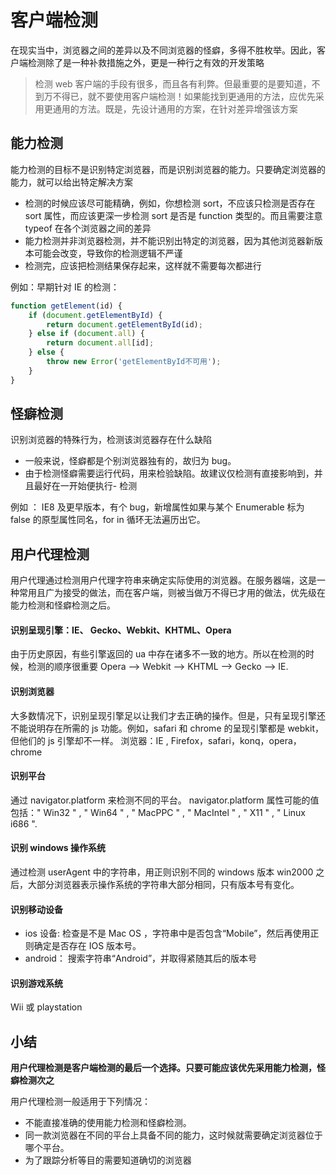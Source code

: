 # 客户端检测

在现实当中，浏览器之间的差异以及不同浏览器的怪癖，多得不胜枚举。因此，客户端检测除了是一种补救措施之外，更是一种行之有效的开发策略

> 检测 web 客户端的手段有很多，而且各有利弊。但最重要的是要知道，不到万不得已，就不要使用客户端检测！如果能找到更通用的方法，应优先采用更通用的方法。既是，先设计通用的方案，在针对差异增强该方案

## 能力检测

能力检测的目标不是识别特定浏览器，而是识别浏览器的能力。只要确定浏览器的能力，就可以给出特定解决方案

-   检测的时候应该尽可能精确，例如，你想检测 sort，不应该只检测是否存在 sort 属性，而应该更深一步检测 sort 是否是 function 类型的。而且需要注意 typeof 在各个浏览器之间的差异
-   能力检测并非浏览器检测，并不能识别出特定的浏览器，因为其他浏览器新版本可能会改变，导致你的检测逻辑不严谨
-   检测完，应该把检测结果保存起来，这样就不需要每次都进行

例如：早期针对 IE 的检测：

```javascript
function getElement(id) {
    if (document.getElementById) {
        return document.getElementById(id);
    } else if (document.all) {
        return document.all[id];
    } else {
        throw new Error('getElementById不可用');
    }
}
```

## 怪癖检测

识别浏览器的特殊行为，检测该浏览器存在什么缺陷

-   一般来说，怪癖都是个别浏览器独有的，故归为 bug。
-   由于检测怪癖需要运行代码，用来检验缺陷。故建议仅检测有直接影响到，并且最好在一开始便执行- 检测

例如 ： IE8 及更早版本，有个 bug，新增属性如果与某个 Enumerable 标为 false 的原型属性同名，for in 循环无法遍历出它。

## 用户代理检测

用户代理通过检测用户代理字符串来确定实际使用的浏览器。在服务器端，这是一种常用且广为接受的做法，而在客户端，则被当做万不得已才用的做法，优先级在能力检测和怪癖检测之后。

#### 识别呈现引擎：IE、 Gecko、Webkit、KHTML、Opera

由于历史原因，有些引擎返回的 ua 中存在诸多不一致的地方。所以在检测的时候，检测的顺序很重要
Opera --> Webkit --> KHTML --> Gecko --> IE.

#### 识别浏览器

大多数情况下，识别呈现引擎足以让我们才去正确的操作。但是，只有呈现引擎还不能说明存在所需的 js 功能。例如，safari 和 chrome 的呈现引擎都是 webkit，但他们的 js 引擎却不一样。
浏览器：IE , Firefox，safari，konq，opera，chrome

#### 识别平台

通过 navigator.platform 来检测不同的平台。
navigator.platform 属性可能的值包括：" Win32 " , " Win64 " , " MacPPC " , " MacIntel " , " X11 " , " Linux i686 ".

#### 识别 windows 操作系统

通过检测 userAgent 中的字符串，用正则识别不同的 windows 版本
win2000 之后，大部分浏览器表示操作系统的字符串大部分相同，只有版本号有变化。

#### 识别移动设备

-   ios 设备: 检查是不是 Mac OS ，字符串中是否包含“Mobile”，然后再使用正则确定是否存在 IOS 版本号。
-   android： 搜索字符串“Android”，并取得紧随其后的版本号

#### 识别游戏系统

Wii 或 playstation

## 小结

**用户代理检测是客户端检测的最后一个选择。只要可能应该优先采用能力检测，怪癖检测次之**

用户代理检测一般适用于下列情况：

-   不能直接准确的使用能力检测和怪癖检测。
-   同一款浏览器在不同的平台上具备不同的能力，这时候就需要确定浏览器位于哪个平台。
-   为了跟踪分析等目的需要知道确切的浏览器
